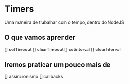 # Timers

Uma maneira de trabalhar com o tempo, dentro do NodeJS

## O que vamos aprender
[] setTimeout
[] clearTimeout
[] setinterval
[] clearInterval

## Iremos praticar um pouco mais de
[] assíncronismo
[] callbacks
